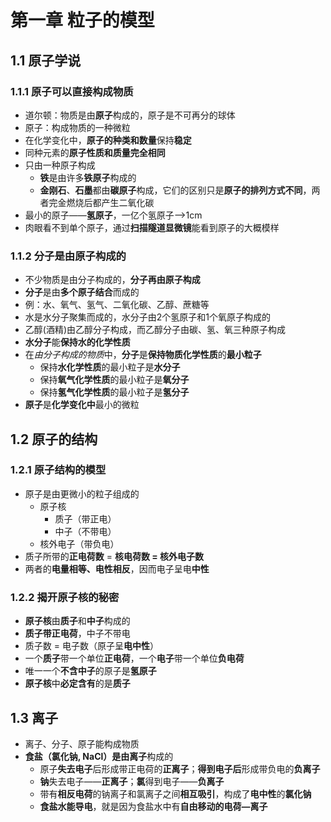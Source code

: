 # 第一章 粒子的模型


## **1.1 原子学说**

### **1.1.1 原子可以直接构成物质**

* 道尔顿：物质是由**原子**构成的，原子是不可再分的球体
* 原子：构成物质的一种微粒
* 在化学变化中，**原子的种类和数量**保持**稳定**
* 同种元素的**原子性质和质量完全相同**
* 只由一种原子构成
    * **铁**是由许多**铁原子**构成的
    * **金刚石**、**石墨**都由**碳原子**构成，它们的区别只是**原子的排列方式不同**，两者完金燃烧后都产生二氧化碳
* 最小的原子——**氢原子**，一亿个氢原子—>1cm
* 肉眼看不到单个原子，通过**扫描隧道显微镜**能看到原子的大概模样

### **1.1.2 分子是由原子构成的**

* 不少物质是由分子构成的，**分子再由原子构成**
* **分子**是由**多个原子结合**而成的
* 例：水、氧气、氢气、二氧化碳、乙醇、蔗糖等
* 水是水分子聚集而成的，水分子由2个氢原子和1个氧原子构成的
* 乙醇(酒精)由乙醇分子构成，而乙醇分子由碳、氢、氧三种原子构成
* **水分子**能**保持水的化学性质**
* 在*由分子构成的物质*中，**分子**是**保持物质化学性质**的**最小粒子**
    * 保持**水化学性质**的最小粒子是**水分子**
    * 保持**氧气化学性质**的最小粒子是**氧分子**
    * 保持**氢气化学性质**的最小粒子是**氢分子**
* **原子**是**化学变化中**最小的微粒


## **1.2 原子的结构**

### **1.2.1 原子结构的模型**

* 原子是由更微小的粒子组成的
    * 原子核
        * 质子（带正电）
        * 中子（不带电）
    * 核外电子（带负电）
* 质子所带的**正电荷数** = **核电荷数 = 核外电子数**
* 两者的**电量相等、电性相反**，因而电子呈电**中性**

### **1.2.2 揭开原子核的秘密**

* **原子核**由**质子**和**中子**构成的
* **质子带正电荷**，中子不带电
* 质子数 = 电子数（原子呈**电中性**）
* 一个**质子**带一个单位**正电荷**，一个**电子**带一个单位**负电荷**
* 唯一一个**不含中子**的原子是**氢原子**
* **原子核**中**必定含有**的是**质子**

## **1.3 离子**

* 离子、分子、原子能构成物质
* **食盐（氯化钠, NaCl）**是由**离子**构成的
    * 原子**失去电子**后形成带正电荷的**正离子**；**得到电子后**形成带负电的**负离子**
    * **钠**失去电子——**正离子**；**氯**得到电子——**负离子**
    * 带有**相反电荷**的钠离子和氯离子之间**相互吸引**，构成了**电中性**的**氯化钠**
    * **食盐水能导电**，就是因为食盐水中有**自由移动的电荷—离子**